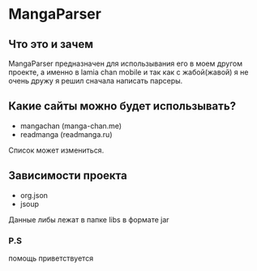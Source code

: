 # MangaParser

## Что это и зачем
MangaParser предназначен для использывания его в моем другом проекте, а именно в lamia chan mobile и так как с жабой(жавой) я не очень дружу я решил сначала написать парсеры.

## Какие сайты можно будет использывать?
 - mangachan (manga-chan.me)
 - readmanga (readmanga.ru)
 
 Список может измениться.
 
 ## Зависимости проекта
 - org.json
 - jsoup
 
 Данные либы лежат в папке libs в формате jar
 
 ### P.S
 помощь приветствуется
